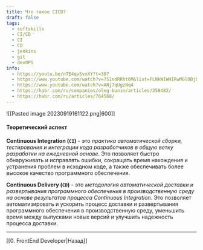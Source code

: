 ```yaml
---
title: Что такое CICD?
draft: false
tags:
  - softskills
  - CI/CD
  - CI
  - CD
  - jenkins
  - git
  - devOPS
info:
  - https://youtu.be/nTE4qvSvxXY?t=307
  - https://www.youtube.com/watch?v=7S1ndRRht6M&list=PLNkWIWHIRwMGlOBjDYTeqnNcuZ2cH1_7-&index=2
  - https://www.youtube.com/watch?v=ANj7qUgzNq4
  - https://habr.com/ru/companies/oleg-bunin/articles/358482/
  - https://habr.com/ru/articles/764568/
---
```

![[Pasted image 20230919161122.png|600]]

#### Теоретический аспект

**Continuous Integration (`CI`)** - это _практика автоматической сборки, тестирования и интеграции кода разработчиков в общую ветку разработки на ежедневной основе_. Это позволяет быстро обнаруживать и исправлять ошибки, сокращать время нахождения и устранения проблем в исходном коде, а также обеспечивать более высокое качество программного обеспечения.

**Continuous Delivery (`CD`)** - это _методология автоматической доставки и развертывания программного обеспечения в производственную среду на основе результатов процесса Continuous Integration_. Это позволяет автоматизировать и ускорить процесс доставки и развертывания программного обеспечения в производственную среду, уменьшить время между выпусками новых версий и улучшить надежность процесса доставки.

---

[[0. FrontEnd Developer|Назад]]
